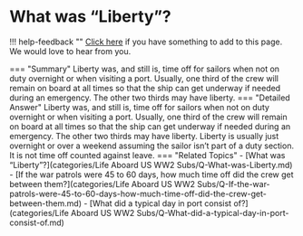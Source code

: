 # What was “Liberty”?

!!! help-feedback ""
    [Click here](https://replace.md) if you have something to add to this page. We would love to hear from you.

=== "Summary"
    Liberty was, and still is, time off for sailors when not on duty overnight or when visiting a port. Usually, one third of the crew will remain on board at all times so that the ship can get underway if needed during an emergency. The other two thirds may have liberty.
=== "Detailed Answer"
    Liberty was, and still is, time off for sailors when not on duty overnight or when visiting a port.  Usually, one third of the crew will remain on board at all times so that the ship can get underway if needed during an emergency.  The other two thirds may have liberty.  Liberty is usually just overnight or over a weekend assuming the sailor isn’t part of a duty section.  It is not time off counted against leave.
=== "Related Topics"
    - [What was “Liberty”?](categories/Life Aboard US WW2 Subs/Q-What-was-Liberty.md)
    - [If the war patrols were 45 to 60 days, how much time off did the crew get between them?](categories/Life Aboard US WW2 Subs/Q-If-the-war-patrols-were-45-to-60-days-how-much-time-off-did-the-crew-get-between-them.md)
    - [What did a typical day in port consist of?](categories/Life Aboard US WW2 Subs/Q-What-did-a-typical-day-in-port-consist-of.md)
